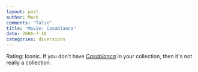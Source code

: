 ```yaml
--- 
layout: post
author: Mark
comments: "false"
title: "Movie: Casablanca"
date: 2006-7-16
categories: diversions
---
```

Rating: Iconic. If you don't have <i><a href="http://imdb.com/title/tt0034583/" title="Casablanca">Casablanca</a></i> in your collection, then it's not really a collection.
